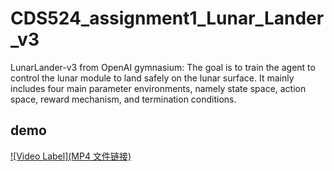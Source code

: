 # CDS524_assignment1_Lunar_Lander_v3

LunarLander-v3 from OpenAI gymnasium: The goal is to train the agent to control the lunar module to land safely on the lunar surface. It mainly includes four main parameter environments, namely state space, action space, reward mechanism, and termination conditions.

## demo

[![Video Label](MP4 文件链接)](https://github.com/user-attachments/assets/c781894e-3ad6-4ce4-9afb-23937b468679)

